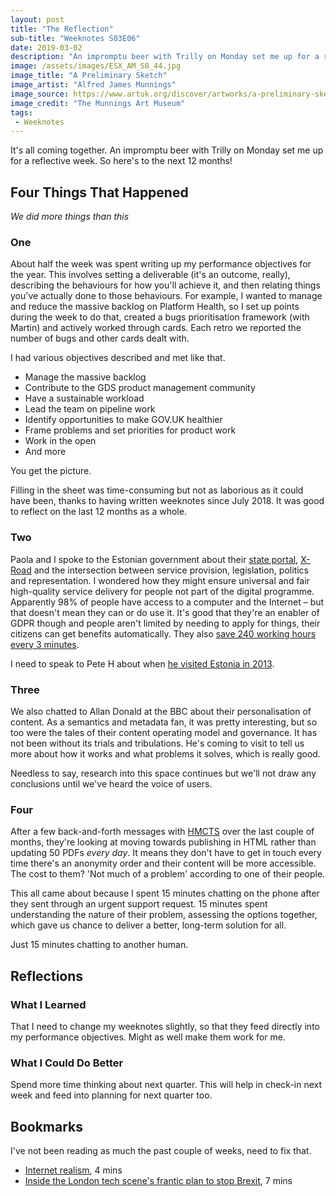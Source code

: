 ```yaml
---
layout: post
title: "The Reflection"
sub-title: "Weeknotes S03E06"
date: 2019-03-02
description: "An impromptu beer with Trilly on Monday set me up for a reflective week. Here's to the next 12 months."
image: /assets/images/ESX_AM_S8_44.jpg
image_title: "A Preliminary Sketch"
image_artist: "Alfred James Munnings"
image_source: https://www.artuk.org/discover/artworks/a-preliminary-sketch-236903
image_credit: "The Munnings Art Museum"
tags:
 - Weeknotes
---
```


It's all coming together. An impromptu beer with Trilly on Monday set me up for a reflective week. So here's to the next 12 months!

## Four Things That Happened

*We did more things than this*

### One

About half the week was spent writing up my performance objectives for the year. This involves setting a deliverable (it's an outcome, really), describing the behaviours for how you'll achieve it, and then relating things you've actually done to those behaviours. For example, I wanted to manage and reduce the massive backlog on Platform Health, so I set up points during the week to do that, created a bugs prioritisation framework (with Martin) and actively worked through cards. Each retro we reported the number of bugs and other cards dealt with.

I had various objectives described and met like that.

- Manage the massive backlog
- Contribute to the GDS product management community
- Have a sustainable workload
- Lead the team on pipeline work
- Identify opportunities to make GOV.UK healthier
- Frame problems and set priorities for product work
- Work in the open
- And more

You get the picture.

Filling in the sheet was time-consuming but not as laborious as it could have been, thanks to having written weeknotes since July 2018. It was good to reflect on the last 12 months as a whole.

### Two

Paola and I spoke to the Estonian government about their [state portal](https://www.eesti.ee/en), [X-Road](https://e-estonia.com/solutions/interoperability-services/x-road/) and the intersection between service provision, legislation, politics and representation. I wondered how they might ensure universal and fair high-quality service delivery for people not part of the digital programme. Apparently 98% of people have access to a computer and the Internet – but that doesn't mean they can or do use it. It's good that they're an enabler of GDPR though and people aren't limited by needing to apply for things, their citizens can get benefits automatically. They also [save 240 working hours every 3 minutes](https://apolitical.co/solution_article/data-exchange-platform-making-estonia-leader-digital-governance/).

I need to speak to Pete H about when [he visited Estonia in 2013](https://gds.blog.gov.uk/2013/10/31/government-as-a-data-model-what-i-learned-in-estonia/).

### Three

We also chatted to Allan Donald at the BBC about their personalisation of content. As a semantics and metadata fan, it was pretty interesting, but so too were the tales of their content operating model and governance. It has not been without its trials and tribulations. He's coming to visit to tell us more about how it works and what problems it solves, which is really good.

Needless to say, research into this space continues but we'll not draw any conclusions until we've heard the voice of users.

### Four

After a few back-and-forth messages with [HMCTS](https://www.gov.uk/government/organisations/hm-courts-and-tribunals-service) over the last couple of months, they're looking at moving towards publishing in HTML rather than updating 50 PDFs _every day_. It means they don't have to get in touch every time there's an anonymity order and their content will be more accessible. The cost to them? 'Not much of a problem' according to one of their people.

This all came about because I spent 15 minutes chatting on the phone after they sent through an urgent support request. 15 minutes spent understanding the nature of their problem, assessing the options together, which gave us chance to deliver a better, long-term solution for all.

Just 15 minutes chatting to another human.

## Reflections

### What I Learned

That I need to change my weeknotes slightly, so that they feed directly into my performance objectives. Might as well make them work for me.

### What I Could Do Better

Spend more time thinking about next quarter. This will help in check-in next week and feed into planning for next quarter too.

## Bookmarks

I've not been reading as much the past couple of weeks, need to fix that.

- [Internet realism](http://mhurrell.co.uk/prospects/internet-realism/), 4 mins
- [Inside the London tech scene's frantic plan to stop Brexit](https://www.wired.co.uk/article/techforuk-techuk-startups-brexit-eloise-todd-gina-miller-nodeal), 7 mins

